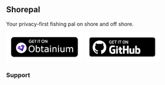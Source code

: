 ## Shorepal

Your privacy-first fishing pal on shore and off shore.

[<img src="./obtainium.png"
alt="Get it on Obtaininum"
height="80">](https://github.com/ImranR98/Obtainium)
[<img src="./badge_github.png" alt="Get it on GitHub"
height="80">](https://github.com/B3nac/Shorepal/releases)

### Support


